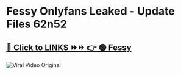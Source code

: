 
 # Fessy Onlyfans Leaked - Update Files 62n52

## <h2><a href="https://clipsfans.com/Fessy&ref=git">🔗 Click to LINKS ⏩⏩ 👉 🟢 Fessy </a></h2>

<a href="https://clipsfans.com/Fessy&ref=git" rel="nofollow" data-target="animated-image.originalLink"><img src="https://i.ibb.co.com/xMMVF88/686577567.gif" alt="Viral Video Original" style="max-width: 100%; display: inline-block;" data-target="animated-image.originalImage"></a>

